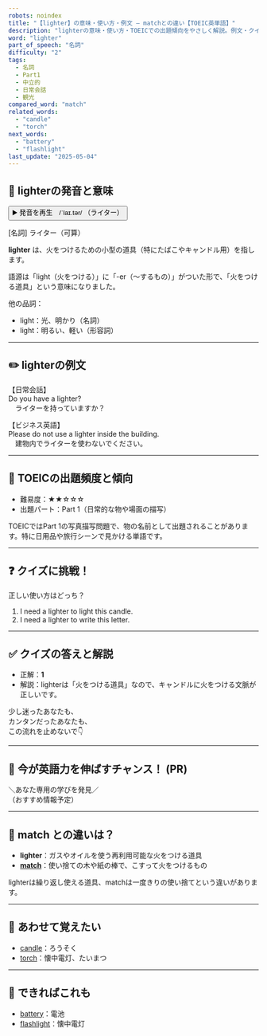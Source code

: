 ```yaml
---
robots: noindex
title: "【lighter】の意味・使い方・例文 ― matchとの違い【TOEIC英単語】"
description: "lighterの意味・使い方・TOEICでの出題傾向をやさしく解説。例文・クイズ付きでmatchとの違いもわかりやすく学べます。"
word: "lighter"
part_of_speech: "名詞"
difficulty: "2"
tags:
  - 名詞
  - Part1
  - 中立的
  - 日常会話
  - 観光
compared_word: "match"
related_words:
  - "candle"
  - "torch"
next_words:
  - "battery"
  - "flashlight"
last_update: "2025-05-04"
---
```


## 🔰 lighterの発音と意味

<button class="play-audio" onclick="playTTS('lighter')">
  <span class="play-audio-main">
    ▶️ 発音を再生　/ˈlaɪ.tər/
  </span>
  <span class="play-audio-sub">
    （ライター）
  </span>
</button>

[名詞] ライター（可算）

**lighter** は、火をつけるための小型の道具（特にたばこやキャンドル用）を指します。

語源は「light（火をつける）」に「-er（～するもの）」がついた形で、「火をつける道具」という意味になりました。

他の品詞：  
- light：光、明かり（名詞）
- light：明るい、軽い（形容詞）

---

## ✏️ lighterの例文

【日常会話】  
Do you have a lighter?  
　ライターを持っていますか？

【ビジネス英語】  
Please do not use a lighter inside the building.  
　建物内でライターを使わないでください。

---

## 🎯 TOEICの出題頻度と傾向

- 難易度：★★☆☆☆
- 出題パート：Part 1（日常的な物や場面の描写）

TOEICではPart 1の写真描写問題で、物の名前として出題されることがあります。特に日用品や旅行シーンで見かける単語です。

---

## ❓ クイズに挑戦！

正しい使い方はどっち？

1. I need a lighter to light this candle.  
2. I need a lighter to write this letter.

---

## ✅ クイズの答えと解説

- 正解：**1**
- 解説：lighterは「火をつける道具」なので、キャンドルに火をつける文脈が正しいです。

少し迷ったあなたも、  
カンタンだったあなたも、  
この流れを止めないで👇️

---

## 🚀 今が英語力を伸ばすチャンス！ (PR)

<div class="info-center">
＼あなた専用の学びを発見／<br>  
（おすすめ情報予定）
</div>

---

## 🤔  match との違いは？

- **lighter**：ガスやオイルを使う再利用可能な火をつける道具
- **[match](/match)**：使い捨ての木や紙の棒で、こすって火をつけるもの

lighterは繰り返し使える道具、matchは一度きりの使い捨てという違いがあります。

---

## 🧩 あわせて覚えたい

- [candle](/candle)：ろうそく
- [torch](/torch)：懐中電灯、たいまつ

---

## 📖 できればこれも

- [battery](/battery)：電池
- [flashlight](/flashlight)：懐中電灯

<!-- cvid: aid36_bid22 -->
